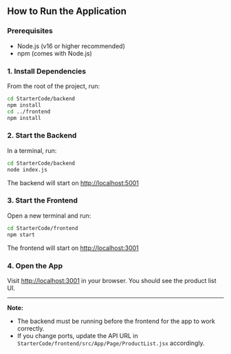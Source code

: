 ## How to Run the Application

### Prerequisites

- Node.js (v16 or higher recommended)
- npm (comes with Node.js)

### 1. Install Dependencies

From the root of the project, run:

```bash
cd StarterCode/backend
npm install
cd ../frontend
npm install
```

### 2. Start the Backend

In a terminal, run:

```bash
cd StarterCode/backend
node index.js
```

The backend will start on [http://localhost:5001](http://localhost:5001)

### 3. Start the Frontend

Open a new terminal and run:

```bash
cd StarterCode/frontend
npm start
```

The frontend will start on [http://localhost:3001](http://localhost:3001)

### 4. Open the App

Visit [http://localhost:3001](http://localhost:3001) in your browser. You should see the product list UI.

---

**Note:**

- The backend must be running before the frontend for the app to work correctly.
- If you change ports, update the API URL in `StarterCode/frontend/src/App/Page/ProductList.jsx` accordingly.
